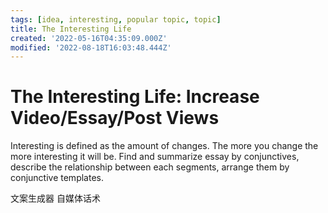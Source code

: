 ```yaml
---
tags: [idea, interesting, popular topic, topic]
title: The Interesting Life
created: '2022-05-16T04:35:09.000Z'
modified: '2022-08-18T16:03:48.444Z'
---
```


# The Interesting Life: Increase Video/Essay/Post Views

Interesting is defined as the amount of changes. The more you change the more interesting it will be.
Find and summarize essay by conjunctives, describe the relationship between each segments, arrange them by conjunctive templates.

文案生成器 自媒体话术
